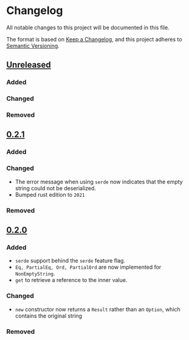 # Changelog
All notable changes to this project will be documented in this file.

The format is based on [Keep a Changelog](https://keepachangelog.com/en/1.0.0/),
and this project adheres to [Semantic Versioning](https://semver.org/spec/v2.0.0.html).

## [Unreleased]
### Added

### Changed

### Removed

## [0.2.1]
### Added

### Changed
* The error message when using `serde` now indicates that the empty string could not be deserialized.
* Bumped rust edition to `2021`

### Removed
## [0.2.0]
### Added
* `serde` support behind the `serde` feature flag.
* `Eq, PartialEq, Ord, PartialOrd` are now implemented for `NonEmptyString`.
* `get` to retrieve a reference to the inner value.

### Changed
* `new` constructor now returns a `Result` rather than an `Option`, which contains the original string 

### Removed

[Unreleased]: https://github.com/MidasLamb/non-empty-string/v0.2.1...HEAD
[0.2.1]: https://github.com/MidasLamb/non-empty-string/compare/v0.2.0...v0.2.1
[0.2.0]: https://github.com/MidasLamb/non-empty-string/compare/v0.1.0...v0.2.0